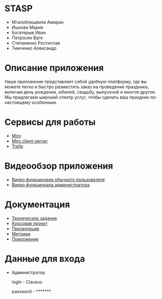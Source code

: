 # STASP
* Мгалоблишвили Амиран
* Ишкова Мария
* Богатерыв Иван
* Петросян Ваге
* Степаненко Ростислав
* Тимченко Александр

# Описание приложения 
Наше приложение представляет собой удобную платформу, где вы можете легко и быстро разместить заказ на проведение праздника, включая день рождения, юбилей, свадьбу, выпускной и многое другое. Мы предлагаем широкий спектр услуг, чтобы сделать ваш праздник по-настоящему особенным.

# Сервисы для работы
* [Miro](https://miro.com/app/board/uXjVMIepRBE=/?share_link_id=642655778425) 
* [Miro client-server](https://miro.com/app/board/uXjVMIepRBE=/?share_link_id=642655778425) 
* [Trello](https://ooko.pro/login?redirect=%2Fboard%2Fdc0db1ab-f685-4c30-b8ef-3d856b921cd8)

# Видеообзор приложения
  
* [Видео функционала обычного пользователя](https://youtu.be/BrsDIIgxdss)
* [Видео функционала администратора](https://youtu.be/3DTgyupswl8)

# Документация
* [Техническое задание](https://github.com/clausus1/STASP/blob/master/Documentation/tz.docx)
* [Курсовая проект](https://github.com/clausus1/STASP/blob/master/Documentation/kursovaya.docx)
* [Презентация](https://github.com/clausus1/STASP/blob/master/Documentation/proekt%20(1).pptx)
* [Метрики]()
* [Приложение](http://62.33.185.12:8080)

# Данные для входа

* Администратор

  login - Clausus

  password - *******
